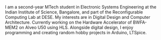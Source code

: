 I am a second-year MTech student in Electronic Systems Engineering at the Indian Institute of Science, Bangalore, and part of the Reconfigurable Computing Lab at DESE. 
My interests are in Digital Design and Computer Architecture. Currently working on the Hardware Accelerator of BWFA-MEM2 on Alveo U50 using HLS.
Alongside digital design, I enjoy programming and creating random hobby projects in Arduino, LTSpice.
